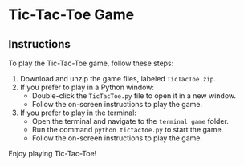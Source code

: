 # Tic-Tac-Toe Game

## Instructions

To play the Tic-Tac-Toe game, follow these steps:

1. Download and unzip the game files, labeled `TicTacToe.zip`.
2. If you prefer to play in a Python window:
   - Double-click the `TicTacToe.py` file to open it in a new window.
   - Follow the on-screen instructions to play the game.
3. If you prefer to play in the terminal:
   - Open the terminal and navigate to the `terminal game` folder.
   - Run the command `python tictactoe.py` to start the game.
   - Follow the on-screen instructions to play the game.

Enjoy playing Tic-Tac-Toe!
